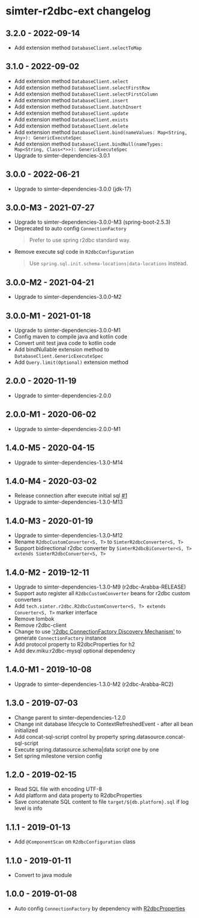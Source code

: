 # simter-r2dbc-ext changelog

## 3.2.0 - 2022-09-14

- Add extension method `DatabaseClient.selectToMap`

## 3.1.0 - 2022-09-02

- Add extension method `DatabaseClient.select`
- Add extension method `DatabaseClient.selectFirstRow`
- Add extension method `DatabaseClient.selectFirstColumn`
- Add extension method `DatabaseClient.insert`
- Add extension method `DatabaseClient.batchInsert`
- Add extension method `DatabaseClient.update`
- Add extension method `DatabaseClient.exists`
- Add extension method `DatabaseClient.delete`
- Add extension method `DatabaseClient.bind(nameValues: Map<String, Any>): GenericExecuteSpec`
- Add extension method `DatabaseClient.bindNull(nameTypes: Map<String, Class<*>>): GenericExecuteSpec`
- Upgrade to simter-dependencies-3.0.1

## 3.0.0 - 2022-06-21

- Upgrade to simter-dependencies-3.0.0 (jdk-17)

## 3.0.0-M3 - 2021-07-27

- Upgrade to simter-dependencies-3.0.0-M3 (spring-boot-2.5.3)
- Deprecated to auto config `ConnectionFactory`
  > Prefer to use spring r2dbc standard way.
- Remove execute sql code in `R2dbcConfiguration`
  > Use `spring.sql.init.schema-locations|data-locations` instead.

## 3.0.0-M2 - 2021-04-21

- Upgrade to simter-dependencies-3.0.0-M2

## 3.0.0-M1 - 2021-01-18

- Upgrade to simter-dependencies-3.0.0-M1
- Config maven to compile java and kotlin code
- Convert unit test java code to kotlin code
- Add bindNullable extension method to `DatabaseClient.GenericExecuteSpec`
- Add `Query.limit(Optional)` extension method

## 2.0.0 - 2020-11-19

- Upgrade to simter-dependencies-2.0.0

## 2.0.0-M1 - 2020-06-02

- Upgrade to simter-dependencies-2.0.0-M1

## 1.4.0-M5 - 2020-04-15

- Upgrade to simter-dependencies-1.3.0-M14

## 1.4.0-M4 - 2020-03-02

- Release connection after execute initial sql [#1]
- Upgrade to simter-dependencies-1.3.0-M13

[#1]: https://github.com/simter/simter-r2dbc-ext/issues/1

## 1.4.0-M3 - 2020-01-19

- Upgrade to simter-dependencies-1.3.0-M12
- Rename `R2dbcCustomConverter<S, T>` to `SimterR2dbcConverter<S, T>`
- Support bidirectional r2dbc converter by `SimterR2dbcBiConverter<S, T> extends SimterR2dbcConverter<S, T>`

## 1.4.0-M2 - 2019-12-11

- Upgrade to simter-dependencies-1.3.0-M9 (r2dbc-Arabba-RELEASE)
- Support auto register all `R2dbcCustomConverter` beans for r2dbc custom converters
- Add `tech.simter.r2dbc.R2dbcCustomConverter<S, T> extends Converter<S, T>` marker interface
- Remove lombok
- Remove r2dbc-client
- Change to use ['r2dbc ConnectionFactory Discovery Mechanism'] to generate `ConnectionFactory` instance
- Add protocol property to R2dbcProperties for h2
- Add dev.miku:r2dbc-mysql optional dependency

['r2dbc ConnectionFactory Discovery Mechanism']: https://r2dbc.io/spec/0.8.0.RELEASE/spec/html/#connections.factory.discovery

## 1.4.0-M1 - 2019-10-08

- Upgrade to simter-dependencies-1.3.0-M2 (r2dbc-Arabba-RC2)

## 1.3.0 - 2019-07-03

- Change parent to simter-dependencies-1.2.0
- Change init database lifecycle to ContextRefreshedEvent - after all bean initialized
- Add concat-sql-script control by property spring.datasource.concat-sql-script
- Execute spring.datasource.schema|data script one by one
- Set spring milestone version config

## 1.2.0 - 2019-02-15

- Read SQL file with encoding UTF-8
- Add platform and data property to R2dbcProperties
- Save concatenate SQL content to file `target/${db.platform}.sql` if log level is info

## 1.1.1 - 2019-01-13

- Add `@ComponentScan` on `R2dbcConfiguration` class

## 1.1.0 - 2019-01-11

- Convert to java module

## 1.0.0 - 2019-01-08

- Auto config `ConnectionFactory` by dependency with [R2dbcProperties]

[R2dbcProperties]: https://github.com/simter/simter-r2dbc-ext/blob/master/src/main/java/tech/simter/r2dbc/R2dbcProperties.kt
